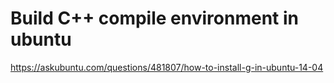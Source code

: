 # Build C++ compile environment in ubuntu
https://askubuntu.com/questions/481807/how-to-install-g-in-ubuntu-14-04
